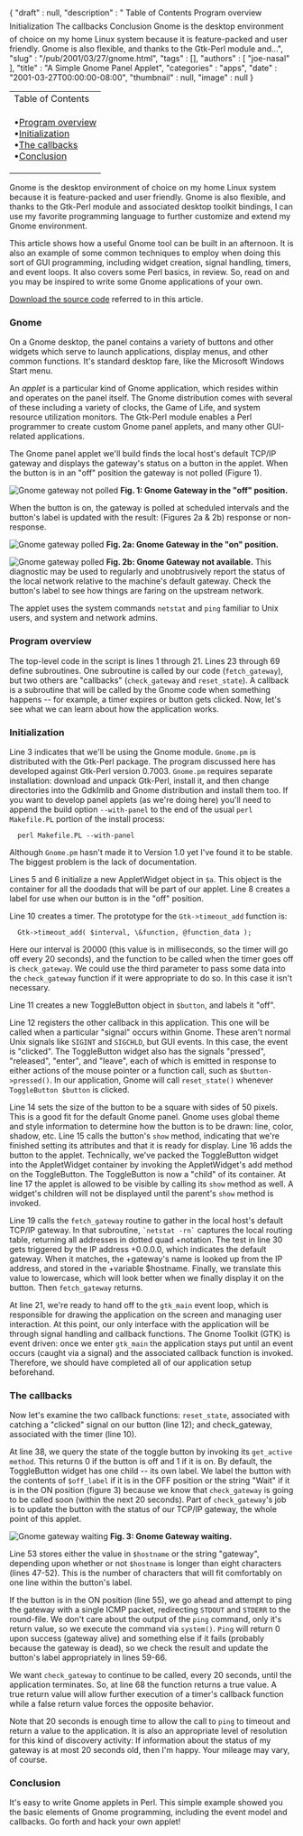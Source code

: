 {
   "draft" : null,
   "description" : " Table of Contents Program overview Initialization The callbacks Conclusion Gnome is the desktop environment of choice on my home Linux system because it is feature-packed and user friendly. Gnome is also flexible, and thanks to the Gtk-Perl module and...",
   "slug" : "/pub/2001/03/27/gnome.html",
   "tags" : [],
   "authors" : [
      "joe-nasal"
   ],
   "title" : "A Simple Gnome Panel Applet",
   "categories" : "apps",
   "date" : "2001-03-27T00:00:00-08:00",
   "thumbnail" : null,
   "image" : null
}



<table>
<colgroup>
<col width="100%" />
</colgroup>
<tbody>
<tr class="odd">
<td>Table of Contents</td>
</tr>
<tr class="even">
<td><p>•<a href="#overview">Program overview</a><br />
•<a href="#intialization">Initialization</a><br />
•<a href="#callbacks">The callbacks</a><br />
•<a href="#conclusion">Conclusion</a><br />
</p></td>
</tr>
</tbody>
</table>

Gnome is the desktop environment of choice on my home Linux system because it is feature-packed and user friendly. Gnome is also flexible, and thanks to the Gtk-Perl module and associated desktop toolkit bindings, I can use my favorite programming language to further customize and extend my Gnome environment.

This article shows how a useful Gnome tool can be built in an afternoon. It is also an example of some common techniques to employ when doing this sort of GUI programming, including widget creation, signal handling, timers, and event loops. It also covers some Perl basics, in review. So, read on and you may be inspired to write some Gnome applications of your own.

[Download the source code](/media/_pub_2001_03_27_gnome/ping_gateway.pl) referred to in this article.

### Gnome

On a Gnome desktop, the panel contains a variety of buttons and other widgets which serve to launch applications, display menus, and other common functions. It's standard desktop fare, like the Microsoft Windows Start menu.

An *applet* is a particular kind of Gnome application, which resides within and operates on the panel itself. The Gnome distribution comes with several of these including a variety of clocks, the Game of Life, and system resource utilization monitors. The Gtk-Perl module enables a Perl programmer to create custom Gnome panel applets, and many other GUI-related applications.

The Gnome panel applet we'll build finds the local host's default TCP/IP gateway and displays the gateway's status on a button in the applet. When the button is in an "off" position the gateway is not polled (Figure 1).

![Gnome gateway not polled](/images/_pub_2001_03_27_gnome/figure1.jpg)
**Fig. 1: Gnome Gateway in the "off" position.**

When the button is on, the gateway is polled at scheduled intervals and the button's label is updated with the result: (Figures 2a & 2b) response or non-response.

![Gnome gateway polled](/images/_pub_2001_03_27_gnome/figure2.jpg)
**Fig. 2a: Gnome Gateway in the "on" position.**

![Gnome gateway polled](/images/_pub_2001_03_27_gnome/figure2b.jpg)
**Fig. 2b: Gnome Gateway not available.**
This diagnostic may be used to regularly and unobtrusively report the status of the local network relative to the machine's default gateway. Check the button's label to see how things are faring on the upstream network.

The applet uses the system commands `netstat` and `ping` familiar to Unix users, and system and network admins.

### <span id="overview">Program overview</span>

The top-level code in the script is lines 1 through 21. Lines 23 through 69 define subroutines. One subroutine is called by our code (`fetch_gateway`), but two others are "callbacks" (`check_gateway` and `reset_state`). A callback is a subroutine that will be called by the Gnome code when something happens -- for example, a timer expires or button gets clicked. Now, let's see what we can learn about how the application works.

### <span id="intialization">Initialization</span>

Line 3 indicates that we'll be using the Gnome module. `Gnome.pm` is distributed with the Gtk-Perl package. The program discussed here has developed against Gtk-Perl version 0.7003. `Gnome.pm` requires separate installation: download and unpack Gtk-Perl, install it, and then change directories into the GdkImlib and Gnome distribution and install them too. If you want to develop panel applets (as we're doing here) you'll need to append the build option `--with-panel` to the end of the usual `perl Makefile.PL` portion of the install process:

      perl Makefile.PL --with-panel

Although `Gnome.pm` hasn't made it to Version 1.0 yet I've found it to be stable. The biggest problem is the lack of documentation.

Lines 5 and 6 initialize a new AppletWidget object in `$a`. This object is the container for all the doodads that will be part of our applet. Line 8 creates a label for use when our button is in the "off" position.

Line 10 creates a timer. The prototype for the `Gtk->timeout_add` function is:

      Gtk->timeout_add( $interval, \&function, @function_data );

Here our interval is 20000 (this value is in milliseconds, so the timer will go off every 20 seconds), and the function to be called when the timer goes off is `check_gateway`. We could use the third parameter to pass some data into the `check_gateway` function if it were appropriate to do so. In this case it isn't necessary.

Line 11 creates a new ToggleButton object in `$button`, and labels it "off".

Line 12 registers the other callback in this application. This one will be called when a particular "signal" occurs within Gnome. These aren't normal Unix signals like `SIGINT` and `SIGCHLD`, but GUI events. In this case, the event is "clicked". The ToggleButton widget also has the signals "pressed", "released", "enter", and "leave", each of which is emitted in response to either actions of the mouse pointer or a function call, such as `$button->pressed()`. In our application, Gnome will call `reset_state()` whenever `ToggleButton $button` is clicked.

Line 14 sets the size of the button to be a square with sides of 50 pixels. This is a good fit for the default Gnome panel. Gnome uses global theme and style information to determine how the button is to be drawn: line, color, shadow, etc. Line 15 calls the button's `show` method, indicating that we're finished setting its attributes and that it is ready for display. Line 16 adds the button to the applet. Technically, we've packed the ToggleButton widget into the AppletWidget container by invoking the AppletWidget's add method on the ToggleButton. The ToggleButton is now a "child" of its container. At line 17 the applet is allowed to be visible by calling its `show` method as well. A widget's children will not be displayed until the parent's `show` method is invoked.

Line 19 calls the `fetch_gateway` routine to gather in the local host's default TCP/IP gateway. In that subroutine, `` `netstat -rn` `` captures the local routing table, returning all addresses in dotted quad +notation. The test in line 30 gets triggered by the IP address +0.0.0.0, which indicates the default gateway. When it matches, the +gateway's name is looked up from the IP address, and stored in the +variable $hostname. Finally, we translate this value to lowercase, which will look better when we finally display it on the button. Then `fetch_gateway` returns.

At line 21, we're ready to hand off to the `gtk_main` event loop, which is responsible for drawing the application on the screen and managing user interaction. At this point, our only interface with the application will be through signal handling and callback functions. The Gnome Toolkit (GTK) is event driven: once we enter `gtk_main` the application stays put until an event occurs (caught via a signal) and the associated callback function is invoked. Therefore, we should have completed all of our application setup beforehand.

### <span id="callbacks">The callbacks</span>

Now let's examine the two callback functions: `reset_state`, associated with catching a "clicked" signal on our button (line 12); and check\_gateway, associated with the timer (line 10).

At line 38, we query the state of the toggle button by invoking its `get_active method`. This returns 0 if the button is off and 1 if it is on. By default, the ToggleButton widget has one child -- its own label. We label the button with the contents of `$off_label` if it is in the OFF position or the string "Wait" if it is in the ON position (figure 3) because we know that `check_gateway` is going to be called soon (within the next 20 seconds). Part of `check_gateway`'s job is to update the button with the status of our TCP/IP gateway, the whole point of this applet.

![Gnome gateway waiting](/images/_pub_2001_03_27_gnome/figure3.jpg)
**Fig. 3: Gnome Gateway waiting.**

Line 53 stores either the value in `$hostname` or the string "gateway", depending upon whether or not `$hostname` is longer than eight characters (lines 47-52). This is the number of characters that will fit comfortably on one line within the button's label.

If the button is in the ON position (line 55), we go ahead and attempt to ping the gateway with a single ICMP packet, redirecting `STDOUT` and `STDERR` to the round-file. We don't care about the output of the `ping` command, only it's return value, so we execute the command via `system()`. `Ping` will return 0 upon success (gateway alive) and something else if it fails (probably because the gateway is dead), so we check the result and update the button's label appropriately in lines 59-66.

We want `check_gateway` to continue to be called, every 20 seconds, until the application terminates. So, at line 68 the function returns a true value. A true return value will allow further execution of a timer's callback function while a false return value forces the opposite behavior.

Note that 20 seconds is enough time to allow the call to `ping` to timeout and return a value to the application. It is also an appropriate level of resolution for this kind of discovery activity: If information about the status of my gateway is at most 20 seconds old, then I'm happy. Your mileage may vary, of course.

### <span id="conclusion">Conclusion</span>

It's easy to write Gnome applets in Perl. This simple example showed you the basic elements of Gnome programming, including the event model and callbacks. Go forth and hack your own applet!
